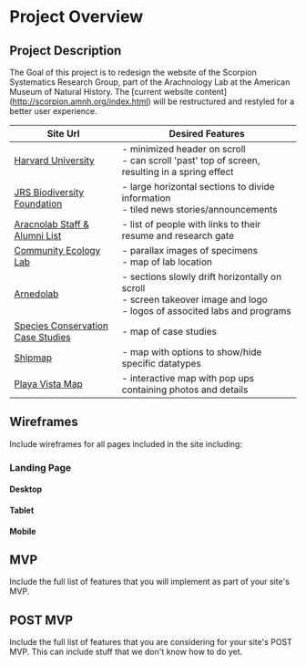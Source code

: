 # Project Overview

## Project Description

The Goal of this project is to redesign the website of the Scorpion Systematics Research Group, part of the Arachnology Lab at the American Museum of Natural History. The [current website content] (http://scorpion.amnh.org/index.html) will be restructured and restyled for a better user experience.

| Site Url        | Desired Features           | 
| ------------- |-------------| 
| [Harvard University](https://www.harvard.edu/) | - minimized header on scroll <br> - can scroll 'past' top of screen, resulting in a spring effect |
| [JRS Biodiversity Foundation](http://jrsbiodiversity.org/grants/national-museum-bloemfontein/)| - large horizontal sections to divide information <br> - tiled news stories/announcements | 
| [Aracnolab Staff & Alumni List](http://www.museunacional.ufrj.br/mndi/Aracnologia/Alumni.html) | - list of people with links to their resume and research gate |  
| [Community Ecology Lab](https://www.fbaccaro-ecolab.com/) | - parallax images of specimens <br> - map of lab location | 
| [Arnedolab](http://www.marnedo.net/) | - sections slowly drift horizontally on scroll <br> - screen takeover image and logo <br> - logos of associted labs and programs| 
| [Species Conservation Case Studies](https://www.speciesconservation.org/case-studies-projects/conservation-map) | - map of case studies |
| [Shipmap](https://www.shipmap.org/) | - map with options to show/hide specific datatypes |
| [Playa Vista Map](http://playavista.com/interactive-map/) | - interactive map with pop ups containing photos and details|

## Wireframes

Include wireframes for all pages included in the site including:

### Landing Page

#### Desktop

#### Tablet

#### Mobile

## MVP 

Include the full list of features that you will implement as part of your site's MVP. 

## POST MVP

Include the full list of features that you are considering for your site's POST MVP. This can include stuff that we don't know how to do yet.

